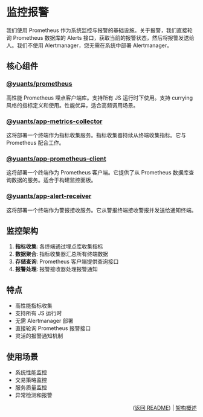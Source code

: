 # 监控报警

我们使用 Prometheus 作为系统监控与报警的基础设施。关于报警，我们直接轮询 Prometheus 数据库的 Alerts 接口，获取当前的报警状态，然后将报警发送给人。我们不使用 Alertmanager，您无需在系统中部署 Alertmanager。

## 核心组件

### [@yuants/prometheus](libraries/prometheus)

高性能 Prometheus 埋点客户端库。支持所有 JS 运行时下使用。支持 currying 风格的指标定义和使用。性能优异，适合高频调用场景。

### [@yuants/app-metrics-collector](apps/metrics-collector)

这将部署一个终端作为指标收集服务。指标收集器持续从终端收集指标。它与 Prometheus 配合工作。

### [@yuants/app-prometheus-client](apps/prometheus-client)

这将部署一个终端作为 Prometheus 客户端。它提供了从 Prometheus 数据库查询数据的服务。适合于构建监控面板。

### [@yuants/app-alert-receiver](apps/alert-receiver)

这将部署一个终端作为警报接收服务。它从警报终端接收警报并发送给通知终端。

## 监控架构

1. **指标收集**: 各终端通过埋点库收集指标
2. **数据聚合**: 指标收集器汇总所有终端数据
3. **存储查询**: Prometheus 客户端提供查询接口
4. **报警处理**: 报警接收器处理报警通知

## 特点

- 高性能指标收集
- 支持所有 JS 运行时
- 无需 Alertmanager 部署
- 直接轮询 Prometheus 报警接口
- 灵活的报警通知机制

## 使用场景

- 系统性能监控
- 交易策略监控
- 服务质量监控
- 异常检测和报警

<p align="right">(<a href="../../README.zh-Hans.md">返回 README</a>) | <a href="architecture-overview.md">架构概述</a></p>
